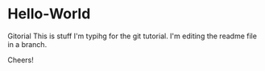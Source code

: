 # Hello-World
Gitorial  This is stuff I'm typihg for the git tutorial.  I'm editing the readme file in a branch.

Cheers!

